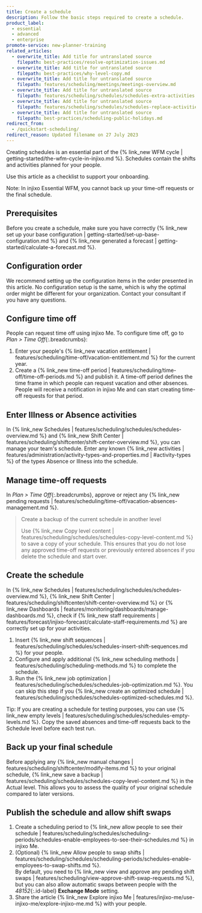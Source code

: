 ```yaml
---
title: Create a schedule
description: Follow the basic steps required to create a schedule.
product_label:
  - essential
  - advanced
  - enterprise
promote-service: new-planner-training
related_articles:
  - overwrite_title: Add title for untranslated source
    filepath: best-practices/resolve-optimization-issues.md
  - overwrite_title: Add title for untranslated source
    filepath: best-practices/why-level-copy.md
  - overwrite_title: Add title for untranslated source
    filepath: features/scheduling/meetings/meetings-overview.md
  - overwrite_title: Add title for untranslated source
    filepath: features/scheduling/schedules/schedules-extra-activities.md
  - overwrite_title: Add title for untranslated source
    filepath: features/scheduling/schedules/schedules-replace-activities.md
  - overwrite_title: Add title for untranslated source
    filepath: best-practices/scheduling-public-holidays.md
redirect_from:
  - /quickstart-scheduling/
redirect_reason: Updated filename on 27 July 2023
---
```


Creating schedules is an essential part of the {% link_new WFM cycle | getting-started/the-wfm-cycle-in-injixo.md %}. Schedules contain the shifts and activities planned for your people.  

Use this article as a checklist to support your onboarding.

Note: In injixo Essential WFM, you cannot back up your time-off requests or the final schedule.

## Prerequisites

Before you create a schedule, make sure you have correctly {% link_new set up your base configuration | getting-started/set-up-base-configuration.md %} and {% link_new generated a forecast | getting-started/calculate-a-forecast.md %}. 

## Configuration order

We recommend setting up the configuration items in the order presented in this article. No configuration setup is the same, which is why the optimal order might be different for your organization. Contact your consultant if you have any questions.

## Configure time off

People can request time off using injixo Me. To configure time off, go to _Plan > Time Off_{:.breadcrumbs}:

1. Enter your people's {% link_new vacation entitlement | features/scheduling/time-off/vacation-entitlement.md %} for the current year.
2. Create a {% link_new time-off period | features/scheduling/time-off/time-off-periods.md %} and publish it. A time-off period defines the time frame in which people can request vacation and other absences. People will receive a notification in injixo Me and can start creating time-off requests for that period.

## Enter Illness or Absence activities

In {% link_new Schedules | features/scheduling/schedules/schedules-overview.md %} and {% link_new Shift Center | features/scheduling/shiftcenter/shift-center-overview.md %}, you can manage your team's schedule. Enter any known {% link_new activities | features/administration/activity-types-and-properties.md | #activity-types %} of the types Absence or Illness into the schedule.

## Manage time-off requests

In _Plan > Time Off_{:.breadcrumbs}, approve or reject any {% link_new pending requests | features/scheduling/time-off/vacation-absences-management.md %}.

> Create a backup of the current schedule in another level
>
> Use {% link_new Copy level content | features/scheduling/schedules/schedules-copy-level-content.md %} to save a copy of your schedule. This ensures that you do not lose any approved time-off requests or previously entered absences if you delete the schedule and start over.

## Create the schedule

In {% link_new Schedules | features/scheduling/schedules/schedules-overview.md %}, {% link_new Shift Center | features/scheduling/shiftcenter/shift-center-overview.md %} or {% link_new Dashboards | features/monitoring/dashboards/manage-dashboards.md %}, check if {% link_new staff requirements | features/forecast/injixo-forecast/calculate-staff-requirements.md %} are correctly set up for your activities.

1. Insert {% link_new shift sequences | features/scheduling/schedules/schedules-insert-shift-sequences.md %} for your people.
2. Configure and apply additional {% link_new scheduling methods | features/scheduling/scheduling-methods.md %} to complete the schedule.
3. Run the {% link_new job optimization | features/scheduling/schedules/schedules-job-optimization.md %}. You can skip this step if you {% link_new create an optimized schedule | features/scheduling/schedules/schedules-optimized-schedules.md %}.

Tip: If you are creating a schedule for testing purposes, you can use {% link_new empty levels | features/scheduling/schedules/schedules-empty-levels.md %}. Copy the saved absences and time-off requests back to the Schedule level before each test run.

## Back up your final schedule

Before applying any {% link_new manual changes | features/scheduling/shiftcenter/modify-items.md %} to your original schedule, {% link_new save a backup | features/scheduling/schedules/schedules-copy-level-content.md %} in the Actual level. This allows you to assess the quality of your original schedule compared to later versions.

## Publish the schedule and allow shift swaps

1. Create a scheduling period to {% link_new allow people to see their schedule | features/scheduling/schedules/scheduling-periods/schedules-enable-employees-to-see-their-schedules.md %} in injixo Me.
2. (Optional) {% link_new Allow people to swap shifts | features/scheduling/schedules/scheduling-periods/schedules-enable-employees-to-swap-shifts.md %}.  
    By default, you need to {% link_new view and approve any pending shift swaps | features/scheduling/view-approve-shift-swap-requests.md %}, but you can also allow automatic swaps between people with the _48152_{:.id-label} **Exchange Mode** setting.
3. Share the article {% link_new Explore injixo Me | features/injixo-me/use-injixo-me/explore-injixo-me.md %} with your people.
